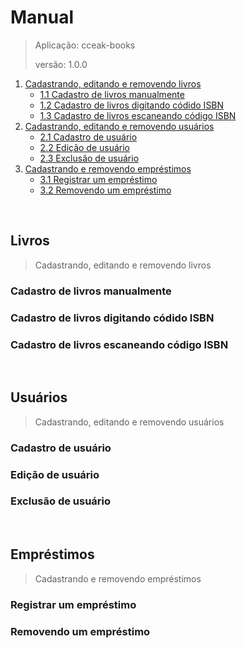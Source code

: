 # Manual

> Aplicação: cceak-books
>
> versão: 1.0.0


<ol>
    <li>
        <a href="#livros">Cadastrando, editando e removendo livros</a>
        <ul>
            <li>
                <a href="#cadastro-de-livros-manualmente">1.1 Cadastro de livros manualmente</a>
            </li>
            <li>
                <a href="#cadastro-de-livros-digitando-codido-isbn">1.2 Cadastro de livros digitando códido ISBN</a>
            </li>
            <li>
                <a href="#cadastro-de-livros-escaneando-codigo-isbn">1.3 Cadastro de livros escaneando código ISBN</a>
            </li>
        </ul>
    </li>
    <li>
        <a href="#usuarios">Cadastrando, editando e removendo usuários</a>
        <ul>
            <li>
                <a href="#cadastro-de-usuario">2.1 Cadastro de usuário</a>
            </li>
            <li>
                <a href="#edicao-de-usuario">2.2 Edição de usuário</a>
            </li>
            <li>
                <a href="#exclusao-de-usuario">2.3 Exclusão de usuário</a>
            </li>
        </ul>
    </li>
    <li>
        <a href="#emprestimos">Cadastrando e removendo empréstimos</a>
        <ul>
            <li>
                <a href="#registrar-um-emprestimo">3.1 Registrar um empréstimo</a>
            </li>
            <li>
                <a href="#removendo-um-emprestimo">3.2 Removendo um empréstimo</a>
            </li>
        </ul>
    </li>
</ol>

<br />
<h2 id="livros">Livros</h2>

> Cadastrando, editando e removendo livros

<h3 id="cadastro-de-livros-manualmente">Cadastro de livros manualmente</h3>
<h3 id="cadastro-de-livros-digitando-codido-isbn">Cadastro de livros digitando códido ISBN</h3>
<h3 id="cadastro-de-livros-escaneando-codigo-isbn">Cadastro de livros escaneando código ISBN</h3>

<br />
<h2 id="usuarios">Usuários</h2>

> Cadastrando, editando e removendo usuários

<h3 id="cadastro-de-usuario">Cadastro de usuário</h3>
<h3 id="edicao-de-usuario">Edição de usuário</h3>
<h3 id="exclusao-de-usuario">Exclusão de usuário</h3>

<br />
<h2 id="emprestimos">Empréstimos</h2>

> Cadastrando e removendo empréstimos

<h3 id="registrar-um-emprestimo">Registrar um empréstimo</h3>
<h3 id="removendo-um-emprestimo">Removendo um empréstimo</h3>
